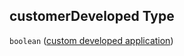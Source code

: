 ## customerDeveloped Type

`boolean` ([custom developed application](btpsa-usecase-properties-services-items-properties-custom-developed-application.md))
